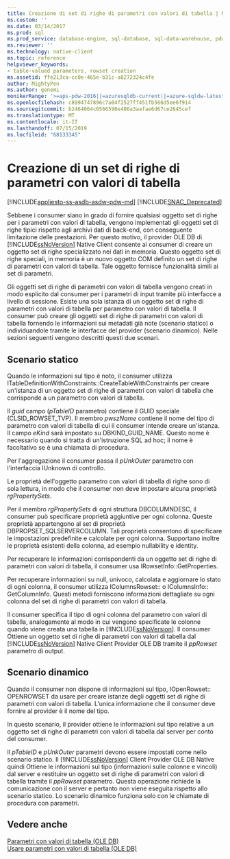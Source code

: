 ```yaml
---
title: Creazione di set di righe di parametri con valori di tabella | Microsoft Docs
ms.custom: ''
ms.date: 03/14/2017
ms.prod: sql
ms.prod_service: database-engine, sql-database, sql-data-warehouse, pdw
ms.reviewer: ''
ms.technology: native-client
ms.topic: reference
helpviewer_keywords:
- table-valued parameters, rowset creation
ms.assetid: ffe213ca-cc0e-465e-b31c-a8272324c4fe
author: MightyPen
ms.author: genemi
monikerRange: '>=aps-pdw-2016||=azuresqldb-current||=azure-sqldw-latest||>=sql-server-2016||=sqlallproducts-allversions||>=sql-server-linux-2017||=azuresqldb-mi-current'
ms.openlocfilehash: c8994747896c7a04f2527ff451fb566d5ee6f914
ms.sourcegitcommit: b2464064c0566590e486a3aafae6d67ce2645cef
ms.translationtype: MT
ms.contentlocale: it-IT
ms.lasthandoff: 07/15/2019
ms.locfileid: "68133345"
---
```

# <a name="table-valued-parameter-rowset-creation"></a>Creazione di un set di righe di parametri con valori di tabella
[!INCLUDE[appliesto-ss-asdb-asdw-pdw-md](../../includes/appliesto-ss-asdb-asdw-pdw-md.md)]
[!INCLUDE[SNAC_Deprecated](../../includes/snac-deprecated.md)]

  Sebbene i consumer siano in grado di fornire qualsiasi oggetto set di righe per i parametri con valori di tabella, vengono implementati gli oggetti set di righe tipici rispetto agli archivi dati di back-end, con conseguente limitazione delle prestazioni. Per questo motivo, il provider OLE DB di [!INCLUDE[ssNoVersion](../../includes/ssnoversion-md.md)] Native Client consente ai consumer di creare un oggetto set di righe specializzato nei dati in memoria. Questo oggetto set di righe speciali, in memoria è un nuovo oggetto COM definito un set di righe di parametri con valori di tabella. Tale oggetto fornisce funzionalità simili ai set di parametri.  
  
 Gli oggetti set di righe di parametri con valori di tabella vengono creati in modo esplicito dal consumer per i parametri di input tramite più interfacce a livello di sessione. Esiste una sola istanza di un oggetto set di righe di parametri con valori di tabella per parametro con valori di tabella. Il consumer può creare gli oggetti set di righe di parametri con valori di tabella fornendo le informazioni sui metadati già note (scenario statico) o individuandole tramite le interfacce del provider (scenario dinamico). Nelle sezioni seguenti vengono descritti questi due scenari.  
  
## <a name="static-scenario"></a>Scenario statico  
 Quando le informazioni sul tipo è noto, il consumer utilizza ITableDefinitionWithConstraints::CreateTableWithConstraints per creare un'istanza di un oggetto set di righe di parametri con valori di tabella che corrisponde a un parametro con valori di tabella.  
  
 Il *guid* campo (*pTableID* parametro) contiene il GUID speciale (CLSID_ROWSET_TVP). Il membro *pwszName* contiene il nome del tipo di parametro con valori di tabella di cui il consumer intende creare un'istanza. Il campo *eKind* sarà impostato su DBKIND_GUID_NAME. Questo nome è necessario quando si tratta di un'istruzione SQL ad hoc; il nome è facoltativo se è una chiamata di procedura.  
  
 Per l'aggregazione il consumer passa il *pUnkOuter* parametro con l'interfaccia IUnknown di controllo.  
  
 Le proprietà dell'oggetto parametro con valori di tabella di righe sono di sola lettura, in modo che il consumer non deve impostare alcuna proprietà *rgPropertySets*.  
  
 Per il membro *rgPropertySets* di ogni struttura DBCOLUMNDESC, il consumer può specificare proprietà aggiuntive per ogni colonna. Queste proprietà appartengono al set di proprietà DBPROPSET_SQLSERVERCOLUMN. Tali proprietà consentono di specificare le impostazioni predefinite e calcolate per ogni colonna. Supportano inoltre le proprietà esistenti della colonna, ad esempio nullability e identity.  
  
 Per recuperare le informazioni corrispondenti da un oggetto set di righe di parametri con valori di tabella, il consumer usa IRowsetInfo::GetProperties.  
  
 Per recuperare informazioni su null, univoco, calcolata e aggiornare lo stato di ogni colonna, il consumer utilizza IColumnsRowset:: o IColumnsInfo:: GetColumnInfo. Questi metodi forniscono informazioni dettagliate su ogni colonna del set di righe di parametri con valori di tabella.  
  
 Il consumer specifica il tipo di ogni colonna del parametro con valori di tabella, analogamente al modo in cui vengono specificate le colonne quando viene creata una tabella in [!INCLUDE[ssNoVersion](../../includes/ssnoversion-md.md)]. Il consumer Ottiene un oggetto set di righe di parametri con valori di tabella dal [!INCLUDE[ssNoVersion](../../includes/ssnoversion-md.md)] Native Client Provider OLE DB tramite il *ppRowset* parametro di output.  
  
## <a name="dynamic-scenario"></a>Scenario dinamico  
 Quando il consumer non dispone di informazioni sul tipo, IOpenRowset:: OPENROWSET da usare per creare istanze degli oggetti set di righe di parametri con valori di tabella. L'unica informazione che il consumer deve fornire al provider è il nome del tipo.  
  
 In questo scenario, il provider ottiene le informazioni sul tipo relative a un oggetto set di righe di parametri con valori di tabella dal server per conto del consumer.  
  
 Il *pTableID* e *pUnkOuter* parametri devono essere impostati come nello scenario statico. Il [!INCLUDE[ssNoVersion](../../includes/ssnoversion-md.md)] Client Provider OLE DB Native quindi Ottiene le informazioni sul tipo (informazioni sulle colonne e vincoli) dal server e restituire un oggetto set di righe di parametri con valori di tabella tramite il *ppRowset* parametro. Questa operazione richiede la comunicazione con il server e pertanto non viene eseguita rispetto allo scenario statico. Lo scenario dinamico funziona solo con le chiamate di procedura con parametri.  
  
## <a name="see-also"></a>Vedere anche  
 [Parametri con valori di tabella &#40;OLE DB&#41;](../../relational-databases/native-client-ole-db-table-valued-parameters/table-valued-parameters-ole-db.md)   
 [Usare parametri con valori di tabella &#40;OLE DB&#41;](../../relational-databases/native-client-ole-db-how-to/use-table-valued-parameters-ole-db.md)  
  
  
